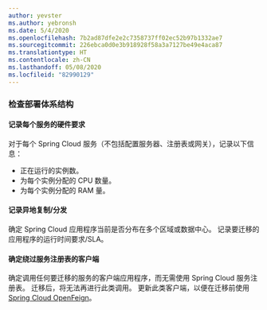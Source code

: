 ```yaml
---
author: yevster
ms.author: yebronsh
ms.date: 5/4/2020
ms.openlocfilehash: 7b2ad87dfe2e2c7358737ff02ec52b97b1332ae7
ms.sourcegitcommit: 226ebca0d0e3b918928f58a3a7127be49e4aca87
ms.translationtype: HT
ms.contentlocale: zh-CN
ms.lasthandoff: 05/08/2020
ms.locfileid: "82990129"
---
```

### <a name="inspect-the-deployment-architecture"></a>检查部署体系结构

#### <a name="document-hardware-requirements-for-each-service"></a>记录每个服务的硬件要求

对于每个 Spring Cloud 服务（不包括配置服务器、注册表或网关），记录以下信息：

* 正在运行的实例数。
* 为每个实例分配的 CPU 数量。
* 为每个实例分配的 RAM 量。

#### <a name="document-geo-replicationdistribution"></a>记录异地复制/分发

确定 Spring Cloud 应用程序当前是否分布在多个区域或数据中心。 记录要迁移的应用程序的运行时间要求/SLA。

#### <a name="identify-clients-that-bypass-the-service-registry"></a>确定绕过服务注册表的客户端

确定调用任何要迁移的服务的客户端应用程序，而无需使用 Spring Cloud 服务注册表。 迁移后，将无法再进行此类调用。 更新此类客户端，以便在迁移前使用 [Spring Cloud OpenFeign](https://spring.io/projects/spring-cloud-openfeign)。
